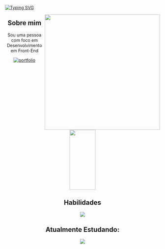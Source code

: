 <div>
   
   
   

[![Typing SVG](https://readme-typing-svg.demolab.com?font=Fira+Code&pause=1000&color=AB82FD&width=435&lines=Olá!+👋+Meu+nome+é+Amanda+Luiza+😃️)](https://git.io/typing-svg)
  
  
 <img align="right" width="375"    src= "https://user-images.githubusercontent.com/110351770/217705553-f4629d9a-3984-4082-a08b-0233a3cb599d.gif">
   
<div align="center">
  <h2>  Sobre mim</h2>
   <p>
      Sou uma pessoa com foco em Desenvolvimento em Front-End
   
    
   </p>
   
</div>
<div align="center">

 [![portfolio](https://img.shields.io/badge/my_portfolio-000?style=for-the-badge&logo=ko-fi&logoColor=white)](https://portfolio-amanda-murex.vercel.app/)
   
</div>

 


  
  <div align="center">  
  
  <img width="41%" height="195px" src="https://github-readme-stats.vercel.app/api/top-langs/?username=AmandaLuizaFreitas&layout=compact&hide_border=true&title_color=AB82FD&text_color=CB6CE6&bg_color=0d1117" />
</div>
   
  


   

 

  <div align="center">
 <h2 >  Habilidades</h2>
  <p align="center">
  <a href="https://skillicons.dev">
    <img src="https://skillicons.dev/icons?i=html,css,js,bootstrap,ts,react,figma,sass,next,tailwindcss,vite,mui,vscode" />
  </a>
</p>
     
     
     
     
 <h2 align="center" >Atualmente Estudando:</h2>
  <p align="center">
  <a href="https://skillicons.dev">
    <img src="https://skillicons.dev/icons?i=nodejs,mongodb,figma" />
  </a>
</p>
     
     


     

     	
 


  
  
